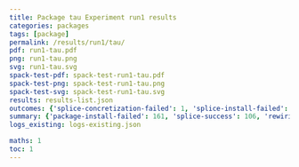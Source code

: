 ```yaml
---
title: Package tau Experiment run1 results
categories: packages
tags: [package]
permalink: /results/run1/tau/
pdf: run1-tau.pdf
png: run1-tau.png
svg: run1-tau.svg
spack-test-pdf: spack-test-run1-tau.pdf
spack-test-png: spack-test-run1-tau.png
spack-test-svg: spack-test-run1-tau.svg
results: results-list.json
outcomes: {'splice-concretization-failed': 1, 'splice-install-failed': 2, 'splice-success': 3, 'rewiring-failed': 4, 'package-install-failed': 5}
summary: {'package-install-failed': 161, 'splice-success': 106, 'rewiring-failed': 195, 'splice-concretization-failed': 24, 'splice-install-failed': 45, 'success-no-prediction': 0, 'predictions': {'spack-test': 106}, 'no-results-generated': 0, 'results-generated': 196, 'total-runs': 196}
logs_existing: logs-existing.json

maths: 1
toc: 1
---
```

